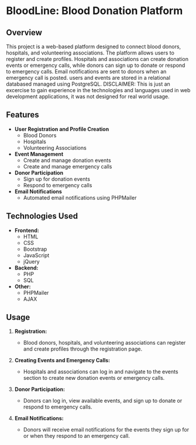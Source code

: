 # BloodLine: Blood Donation Platform

## Overview

This project is a web-based platform designed to connect blood donors, hospitals, and volunteering associations. The platform allows users to register and create profiles. Hospitals and associations can create donation events or emergency calls, while donors can sign up to donate or respond to emergency calls. Email notifications are sent to donors when an emergency call is posted. users and events are stored in a relational databased managed using PostgreSQL.
DISCLAIMER: This is just an excercise to gain experience in the technologies and languages used in web development applications, it was not designed for real world usage.

## Features

- **User Registration and Profile Creation**
  - Blood Donors
  - Hospitals
  - Volunteering Associations
- **Event Management**
  - Create and manage donation events
  - Create and manage emergency calls
- **Donor Participation**
  - Sign up for donation events
  - Respond to emergency calls
- **Email Notifications**
  - Automated email notifications using PHPMailer

## Technologies Used

- **Frontend:**
  - HTML
  - CSS
  - Bootstrap
  - JavaScript
  - jQuery
- **Backend:**
  - PHP
  - SQL
- **Other:**
  - PHPMailer
  - AJAX

## Usage

1. **Registration:**
   - Blood donors, hospitals, and volunteering associations can register and create profiles through the registration page.

2. **Creating Events and Emergency Calls:**
   - Hospitals and associations can log in and navigate to the events section to create new donation events or emergency calls.

3. **Donor Participation:**
   - Donors can log in, view available events, and sign up to donate or respond to emergency calls.

4. **Email Notifications:**
   - Donors will receive email notifications for the events they sign up for or when they respond to an emergency call.
